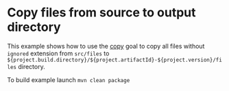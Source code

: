 # Copy files from source to output directory
This example shows how to use the [copy](http://directory-content-maven-plugin.projects.gabrys.biz/1.2.1/copy-mojo.html) goal to copy all files without `ignored` extension from `src/files` to `${project.build.directory}/${project.artifactId}-${project.version}/files` directory.

To build example launch `mvn clean package`